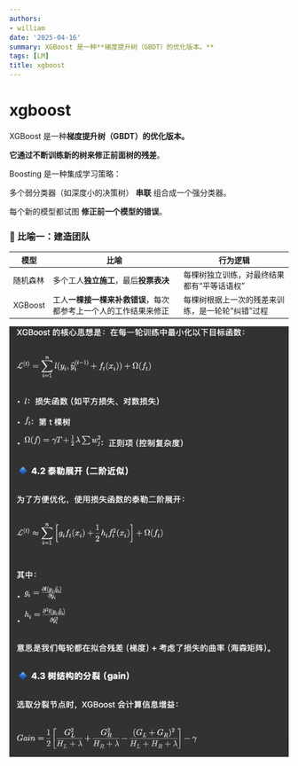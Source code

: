 ```yaml
---
authors:
- william
date: '2025-04-16'
summary: XGBoost 是一种**梯度提升树（GBDT）的优化版本。**
tags: [LM]
title: xgboost
---
```


# xgboost

XGBoost 是一种**梯度提升树（GBDT）的优化版本。**

**它通过不断训练新的树来修正前面树的残差**。

Boosting 是一种集成学习策略：

多个弱分类器（如深度小的决策树） **串联** 组合成一个强分类器。

每个新的模型都试图 **修正前一个模型的错误**。

### **🔷 比喻一：建造团队**

| **模型** | **比喻** | **行为逻辑** |
| --- | --- | --- |
| 随机森林 | 多个工人**独立施工**，最后**投票表决** | 每棵树独立训练，对最终结果都有“平等话语权” |
| XGBoost | 工人**一棵接一棵来补救错误**，每次都参考上一个人的工作结果来修正 | 每棵树根据上一次的残差来训练，是一轮轮“纠错”过程 |

![](output1.png)
